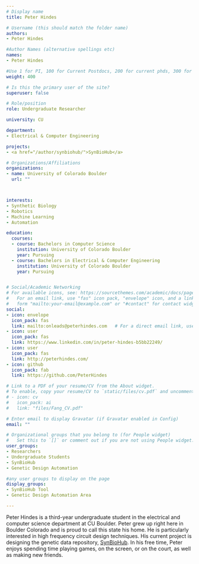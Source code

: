 ```yaml
---
# Display name
title: Peter Hindes

# Username (this should match the folder name)
authors:
- Peter Hindes

#Author Names (alternative spellings etc)
names:
- Peter Hindes

#Use 1 for PI, 100 for Current Postdocs, 200 for current phds, 300 for current masters, 400 for current undergrads, 800 for alum postdocs, 810 for alum phds, 820 for alum masters, and 830 for alum undergrads, 900 for tools, 1000 for projects, 900 for tools, 1000 for projects
weight: 400

# Is this the primary user of the site?
superuser: false

# Role/position
role: Undergraduate Researcher

university: CU

department:
- Electrical & Computer Engineering

projects:
- <a href="/author/synbiohub/">SynBioHub</a>

# Organizations/Affiliations
organizations:
- name: University of Colorado Boulder
  url: ""



interests:
- Synthetic Biology
- Robotics
- Machine Learning
- Automation

education:
  courses:
  - course: Bachelors in Computer Science
    institution: University of Colorado Boulder
    year: Pursuing
  - course: Bachelors in Electrical & Computer Engineering
    institution: University of Colorado Boulder
    year: Pursuing


# Social/Academic Networking
# For available icons, see: https://sourcethemes.com/academic/docs/page-builder/#icons
#   For an email link, use "fas" icon pack, "envelope" icon, and a link in the
#   form "mailto:your-email@example.com" or "#contact" for contact widget.
social:
- icon: envelope
  icon_pack: fas
  link: mailto:onleads@peterhindes.com   # For a direct email link, use "mailto:test@example.org".
- icon: user
  icon_pack: fas
  link: https://www.linkedin.com/in/peter-hindes-b5bb22249/
- icon: user
  icon_pack: fas
  link: http://peterhindes.com/
- icon: github
  icon_pack: fab
  link: https://github.com/PeterHindes

# Link to a PDF of your resume/CV from the About widget.
# To enable, copy your resume/CV to `static/files/cv.pdf` and uncomment the lines below.
# - icon: cv
#   icon_pack: ai
#   link: "files/Fang_CV.pdf"

# Enter email to display Gravatar (if Gravatar enabled in Config)
email: ""

# Organizational groups that you belong to (for People widget)
#   Set this to `[]` or comment out if you are not using People widget.
user_groups:
- Researchers
- Undergraduate Students
- SynBioHub
- Genetic Design Automation

#any user groups to display on the page
display_groups:
- SynBioHub Tool
- Genetic Design Automation Area

---
```


Peter Hindes is a third-year undergraduate student in the electrical and computer science department at CU Boulder. Peter grew up right here in Boulder Colorado and is proud to call this state his home. He is particularly interested in high frequency circuit design techniques. His current project is designing the genetic data repository, [SynBioHub](/author/synbiohub/). In his free time, Peter enjoys spending time playing games, on the screen, or on the court, as well as making new friends.
